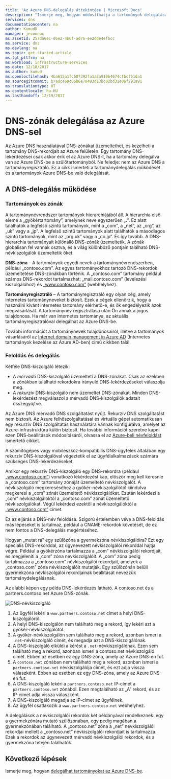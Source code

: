 ```yaml
---
title: "Az Azure DNS-delegálás áttekintése | Microsoft Docs"
description: "Ismerje meg, hogyan módosíthatja a tartományok delegálását és használhatja tartományszolgáltatóként az Azure DNS-névkiszolgálóit."
services: dns
documentationcenter: na
author: KumudD
manager: jeconnoc
ms.assetid: 257da6ec-d6e2-4b6f-ad76-ee2dde4efbcc
ms.service: dns
ms.devlang: na
ms.topic: get-started-article
ms.tgt_pltfrm: na
ms.workload: infrastructure-services
ms.date: 12/18/2017
ms.author: kumud
ms.openlocfilehash: 4ba615a1fc607392fa1a2a910b4674cfbcf51da1
ms.sourcegitcommit: b7adce69c06b6e70493d13bc02bd31e06f291a91
ms.translationtype: HT
ms.contentlocale: hu-HU
ms.lasthandoff: 12/19/2017
---
```

# <a name="delegation-of-dns-zones-with-azure-dns"></a>DNS-zónák delegálása az Azure DNS-sel

Az Azure DNS használatával DNS-zónákat üzemeltethet, és kezelheti a tartomány DNS-rekordjait az Azure felületén. Egy tartomány DNS-lekérdezései csak akkor érik el az Azure DNS-t, ha a tartomány delegálva van az Azure DNS-be a szülőtartományból. Ne feledje: nem az Azure DNS a tartományregisztráló. Ez a cikk ismerteti a tartománydelegálás működését és a tartományok Azure DNS-be való delegálását.

## <a name="how-dns-delegation-works"></a>A DNS-delegálás működése

### <a name="domains-and-zones"></a>Tartományok és zónák

A tartománynévrendszer tartományok hierarchiájából áll. A hierarchia első eleme a „gyökértartomány”, amelynek neve egyszerűen „**.**”.  Ez alatt találhatók a legfelső szintű tartományok, mint a „com”, a „net”, az „org”, az „uk” vagy a „jp”.  A legfelső szintű tartományok alatt találhatók a másodlagos szintű tartományok, mint az „org.uk” vagy a „co.jp”.  És így tovább. A DNS-hierarchia tartományait különálló DNS-zónák üzemeltetik. A zónák globálisan fel vannak osztva, és a világ különböző pontjain található DNS-névkiszolgálók üzemeltetik őket.

**DNS-zóna** – A tartományok egyedi nevek a tartománynévrendszerben, például „contoso.com”. Az egyes tartományokhoz tartozó DNS-rekordok üzemeltetése DNS-zónákban történik. A „contoso.com” tartomány például számos DNS-rekordot tartalmazhat: „mail.contoso.com” (levelezési kiszolgálóhoz) és „www.contoso.com” (webhelyhez).

**Tartományregisztráló** – A tartományregisztráló egy olyan cég, amely internetes tartományneveket biztosít. Ezek a cégek ellenőrzik, hogy a használni kívánt internetes tartomány elérhető-e, és ők engedélyezik azok megvásárlását. A tartománynév regisztrálása után Ön annak a jogos tulajdonosa. Ha már van internetes tartománya, az aktuális tartományregisztrálóval delegálhat az Azure DNS-be.

További információt a tartománynevek tulajdonosairól, illetve a tartományok vásárlásáról az [Internet domain management in Azure AD](https://msdn.microsoft.com/library/azure/hh969248.aspx) (Internetes tartományok kezelése az Azure AD-ben) című cikkben talál.

### <a name="resolution-and-delegation"></a>Feloldás és delegálás

Kétféle DNS-kiszolgáló létezik:

* A *mérvadó* DNS-kiszolgáló üzemelteti a DNS-zónákat. Csak az ezekben a zónákban található rekordokra irányuló DNS-lekérdezéseket válaszolja meg.
* A *rekurzív* DNS-kiszolgáló nem üzemeltet DNS-zónákat. Minden DNS-lekérdezést megválaszol a mérvadó DNS-kiszolgálók adatait összegyűjtve.

Az Azure DNS mérvadó DNS szolgáltatást nyújt.  Rekurzív DNS szolgáltatást nem biztosít. Az Azure felhőszolgáltatásai és virtuális gépei automatikusan egy rekurzív DNS szolgáltatás használatára vannak konfigurálva, amelyet az Azure-infrastruktúra külön biztosít. Ha további információt szeretne kapni ezen DNS-beállítások módosításáról, olvassa el az [Azure-beli névfeloldást](../virtual-network/virtual-networks-name-resolution-for-vms-and-role-instances.md#name-resolution-using-your-own-dns-server) ismertető cikket.

A számítógépes vagy mobileszköz-kompatibilis DNS-ügyfelek általában egy rekurzív DNS-kiszolgálóval végeztetik el az ügyfélalkalmazások számára szükséges DNS-lekérdezéseket.

Amikor egy rekurzív DNS-kiszolgáló egy DNS-rekordra (például „www.contoso.com”) vonatkozó lekérdezést kap, először meg kell keresnie a „contoso.com” tartomány zónáját üzemeltető névkiszolgálót. A névkiszolgáló megkereséséhez a gyökér-névkiszolgálótól kiindulva megkeresi a „com” zónát üzemeltető névkiszolgálókat. Ezután lekérdezi a „com” névkiszolgálóktól a „contoso.com” zónát üzemeltető névkiszolgálókat.  Végül lekérdezi ezektől a névkiszolgálóktól a „www.contoso.com” címet.

Ez az eljárás a DNS-név feloldása. Szigorú értelemben véve a DNS-feloldás más lépéseket is tartalmaz, például a CNAME-rekordok követését, de ez nem fontos a DNS-delegálás megértéséhez.

Hogyan „mutat rá” egy szülőzóna a gyermekzóna névkiszolgálóira? Ezt egy speciális DNS-rekorddal, az úgynevezett névkiszolgálói rekorddal hajtja végre. Például a gyökérzóna tartalmazza a „com” névkiszolgálói rekordjait, és megjeleníti a „com” zóna névkiszolgálóit. A „com” zóna pedig tartalmazza a „contoso.com” névkiszolgálói rekordjait, amelyek a „contoso.com” zóna névkiszolgálóit mutatják. Egy szülőzónán belüli gyermekzóna névkiszolgálói rekordjainak beállítását nevezzük tartománydelegálásnak.

Az alábbi képen egy példa DNS-lekérdezés látható. A contoso.net és a partners.contoso.net Azure DNS-zónák.

![DNS-névkiszolgáló](./media/dns-domain-delegation/image1.png)

1. Az ügyfél lekéri a `www.partners.contoso.net` címet a helyi DNS-kiszolgálóról.
1. A helyi DNS-kiszolgálón nem található meg a rekord, így lekéri azt a gyökér-névkiszolgálótól.
1. A gyökér-névkiszolgálón sem található meg a rekord, azonban ismeri a `.net`-névkiszolgáló címét, és megadja azt a DNS-kiszolgálónak.
1. A DNS-kiszolgáló elküldi a kérést a `.net`-névkiszolgálónak. Ezen sem található meg a rekord, azonban ismeri a contoso.net névkiszolgáló címét. Ebben az esetben ez egy DNS-zóna, amely az Azure DNS-en fut.
1. A `contoso.net` zónában nem található meg a rekord, azonban ismeri a `partners.contoso.net` névkiszolgálója címét, és ezt adja vissza válaszként. Ebben az esetben ez egy DNS-zóna, amely az Azure DNS-en fut.
1. A DNS-kiszolgáló lekéri a `partners.contoso.net` IP-címét a `partners.contoso.net` zónából. Ezen megtalálható az „A” rekord, és az IP-címet adja vissza válaszként.
1. A DNS-kiszolgáló megadja az IP-címet az ügyfélnek.
1. Az ügyfél csatlakozik a `www.partners.contoso.net` webhelyhez.

A delegálások a névkiszolgálói rekordok két példányával rendelkeznek: egy a gyermekzónára mutató szülőzónában, egy pedig magában a gyermekzónában található. A „contoso.net” zóna a „net” névkiszolgálói rekordjai mellett a „contoso.net” névkiszolgálói rekordjait is tartalmazza. Ezek a rekordok az úgynevezett mérvadó névkiszolgálói rekordok, és a gyermekzóna tetején találhatók.

## <a name="next-steps"></a>Következő lépések

Ismerje meg, hogyan [delegálhat tartományokat az Azure DNS-be](dns-delegate-domain-azure-dns.md).

